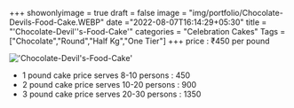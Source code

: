 +++
showonlyimage = true
draft = false
image = "img/portfolio/Chocolate-Devils-Food-Cake.WEBP"
date ="2022-08-07T16:14:29+05:30"
title = "'Chocolate-Devil''s-Food-Cake'"
categories = "Celebration Cakes"
Tags = ["Chocolate","Round","Half Kg","One Tier"]
+++
price : ₹450 per pound
<!--more-->
!['Chocolate-Devil's-Food-Cake'](/img/portfolio/Chocolate-Devils-Food-Cake.WEBP)
* 1 pound cake price serves 8-10 persons : 450
* 2 pound cake price serves 10-20 persons : 900
* 3 pound cake price serves 20-30 persons : 1350
